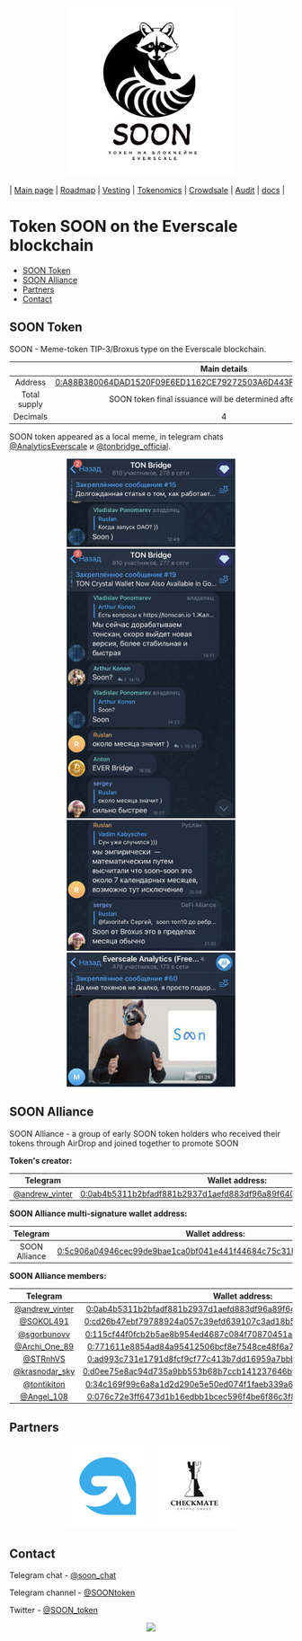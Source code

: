 <p align='center'><img src='https://raw.githubusercontent.com/SOONTOKEN/soontoken.github.io/main/img/logo.png' width='300'></p>

| [Main page](https://soontoken.github.io) | [Roadmap](/roadmap) | [Vesting](/vesting/) | [Tokenomics](https://docs.google.com/spreadsheets/d/1Jj3XlLC6MkDi6-cvHPL6PpJ5IXD96dJd0UckqNrWv-A/edit#gid=0) | [Crowdsale](/Crowdsale/) | [Audit](/audits/) | [docs](/docs/) |

# Token SOON on the Everscale blockchain

* [SOON Token](#токен-soon)
* [SOON Alliance](#soon-alliance)
* [Partners](#партнеры)
* [Contact](#контакты)

## SOON Token

SOON - Meme-token TIP-3/Broxus type on the Everscale blockchain.

|  | Main details |
|:----------:|:----------:|
| Address | [0:A88B380064DAD1520F09E6ED1162CE79272503A6D443FC938FAEAABD135C294D](https://tonscan.io/accounts/0:A88B380064DAD1520F09E6ED1162CE79272503A6D443FC938FAEAABD135C294D) |
| Total supply | SOON token final issuance will be determined after Crowdsale |
| Decimals | 4 |


SOON token appeared as a local meme, in telegram chats [@AnalyticsEverscale](https://t.me/AnalyticsEverscale) и [@tonbridge_official](https://t.me/tonbridge_official).

<p align='center'><img src='https://raw.githubusercontent.com/SOONTOKEN/soontoken.github.io/main/img/C66AC453-3F69-434A-85A7-5282E87BEB93.jpeg' width='300'>
<img src='https://raw.githubusercontent.com/SOONTOKEN/soontoken.github.io/main/img/E30CAC5B-E940-4359-9EE6-6C11B88194ED.jpeg' width='300'>
<img src='https://raw.githubusercontent.com/SOONTOKEN/soontoken.github.io/main/img/83576AF5-A1AE-407D-AB56-660BC1C1FF47.jpeg' width='300'>
<img src='https://raw.githubusercontent.com/SOONTOKEN/soontoken.github.io/main/img/C9B3FBFD-E088-4A7A-A31E-20E3D585A653.jpeg' width='300'></p>

## SOON Alliance

SOON Alliance - a group of early SOON token holders who received their tokens through AirDrop and joined together to promote SOON

**Token's creator:**

| Telegram | Wallet address: |
|:----------:|:----------:|
| [@andrew_vinter](https://t.me/andrew_vinter) | [0:0ab4b5311b2bfadf881b2937d1aefd883df96a89f6404795c6ba3d844c9a3980](https://tonscan.io/accounts/0:0ab4b5311b2bfadf881b2937d1aefd883df96a89f6404795c6ba3d844c9a3980) |

**SOON Alliance multi-signature wallet address:**

| Telegram | Wallet address: |
|:----------:|:----------:|
| SOON Alliance | [0:5c906a04946cec99de9bae1ca0bf041e441f44684c75c31bcb5974b480805fa2](https://tonscan.io/accounts/0:5c906a04946cec99de9bae1ca0bf041e441f44684c75c31bcb5974b480805fa2) |

**SOON Alliance members:**

| Telegram | Wallet address:|
|:----------:|:----------:|
| [@andrew_vinter](https://t.me/andrew_vinter) | [0:0ab4b5311b2bfadf881b2937d1aefd883df96a89f6404795c6ba3d844c9a3980](https://tonscan.io/accounts/0:0ab4b5311b2bfadf881b2937d1aefd883df96a89f6404795c6ba3d844c9a3980) |
| [@SOKOL491](https://t.me/SOKOL491) | [0:cd26b47ebf79788924a057c39efd639107c3ad18b5de67bf5f3eb14812214433](https://tonscan.io/accounts/0:cd26b47ebf79788924a057c39efd639107c3ad18b5de67bf5f3eb14812214433) |
| [@sgorbunovv](https://t.me/sgorbunovv) | [0:115cf44f0fcb2b5ae8b954ed4687c084f70870451a04acdd2234137ad7cc3039](https://tonscan.io/accounts/0:115cf44f0fcb2b5ae8b954ed4687c084f70870451a04acdd2234137ad7cc3039) |
| [@Archi_One_89](https://t.me/Archi_One_89) | [0:771611e8854ad84a95412506bcf8e7548ce48f6a7ecdfcb9ff261507b8e0f1c6](https://tonscan.io/accounts/0:771611e8854ad84a95412506bcf8e7548ce48f6a7ecdfcb9ff261507b8e0f1c6) |
| [@STRnhVS](https://t.me/STRnhVS) | [0:ad993c731e1791d8fcf9cf77c413b7dd16959a7bbb3a5ca386f4183dff1113b1](https://tonscan.io/accounts/0:ad993c731e1791d8fcf9cf77c413b7dd16959a7bbb3a5ca386f4183dff1113b1) |
| [@krasnodar_sky](https://t.me/krasnodar_sky) | [0:d0ee75e8ac94d735a9bb553b68b7ccb141237646bf9529098663443724f54f19](https://tonscan.io/accounts/0:d0ee75e8ac94d735a9bb553b68b7ccb141237646bf9529098663443724f54f19) |
| [@tontikiton](https://t.me/tontikiton) | [0:34c169f99c6a8a1d2d290e5e50ed074f1faeb339a6fc4a3cdd647659335d9820](https://tonscan.io/accounts/0:34c169f99c6a8a1d2d290e5e50ed074f1faeb339a6fc4a3cdd647659335d9820) |
| [@Angel_108](https://t.me/Angel_108) | [0:076c72e3ff6473d1b16edbb1bcec596f4be6f86c3f8845339d717d9f32e33bea](https://tonscan.io/accounts/0:076c72e3ff6473d1b16edbb1bcec596f4be6f86c3f8845339d717d9f32e33bea) |

## Partners

<p align='center'>
<a href='https://gramkit.org/ru'><img src='https://raw.githubusercontent.com/SOONTOKEN/soontoken.github.io/main/img/gramkit1w.png' width='150'></a>
<a href='https://checkmate-labs.org'><img src='https://raw.githubusercontent.com/SOONTOKEN/soontoken.github.io/main/img/Chess-Game.png' width='150'></a>
</p>

## Contact

Telegram chat - [@soon_chat](https://t.me/soon_chat)

Telegram channel - [@SOONtoken](https://t.me/SOONtoken)

Twitter - [@SOON_token](https://twitter.com/SOON_token)

<p align='center'><img src='https://gramkit.org/everscale-branding-v1.0/logo/main.svg' width='100'></p>
